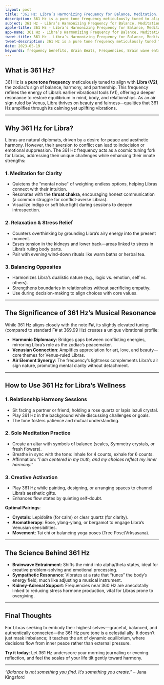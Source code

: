 ```yaml
---
layout: post
title: "361 Hz: Libra’s Harmonizing Frequency for Balance, Meditation, and Inner Peace"
description: 361 Hz is a pure tone frequency meticulously tuned to align with Libra (V2), the zodiac’s sign of balance, harmony, and partnership.
subject: 361 Hz - Libra’s Harmonizing Frequency for Balance, Meditation, and Inner Peace
apple-title: 361 Hz - Libra’s Harmonizing Frequency for Balance, Meditation, and Inner Peace
app-name: 361 Hz - Libra’s Harmonizing Frequency for Balance, Meditation, and Inner Peace
tweet-title: 361 Hz - Libra’s Harmonizing Frequency for Balance, Meditation, and Inner Peace
tweet-description: 361 Hz is a pure tone frequency meticulously tuned to align with Libra (V2), the zodiac’s sign of balance, harmony, and partnership.
date: 2023-05-19
keywords: frequency benefits, Brain Beats, Frequencies, Brain wave entrainment, sound therapy, pure tone, 361 Hz, Libra, Astrology
---    
```



## What is 361 Hz?  
361 Hz is a **pure tone frequency** meticulously tuned to align with **Libra (V2)**, the zodiac’s sign of balance, harmony, and partnership. This frequency refines the energy of Libra’s earlier vibrational tools (V1), offering a deeper resonance to restore equilibrium in mind, body, and relationships. As an air sign ruled by Venus, Libra thrives on beauty and fairness—qualities that 361 Hz amplifies through its calming yet uplifting vibrations.

---

## Why 361 Hz for Libra?  
Libras are natural diplomats, driven by a desire for peace and aesthetic harmony. However, their aversion to conflict can lead to indecision or emotional suppression. The 361 Hz frequency acts as a cosmic tuning fork for Libras, addressing their unique challenges while enhancing their innate strengths:

### **1. Meditation for Clarity**  
- Quietens the "mental noise" of weighing endless options, helping Libras connect with their intuition.  
- Resonates with the **throat chakra**, encouraging honest communication (a common struggle for conflict-averse Libras).  
- Visualize indigo or soft blue light during sessions to deepen introspection.  

### **2. Relaxation & Stress Relief**  
- Counters overthinking by grounding Libra’s airy energy into the present moment.  
- Eases tension in the kidneys and lower back—areas linked to stress in Libra’s ruling body parts.  
- Pair with evening wind-down rituals like warm baths or herbal tea.  

### **3. Balancing Opposites**  
- Harmonizes Libra’s dualistic nature (e.g., logic vs. emotion, self vs. others).  
- Strengthens boundaries in relationships without sacrificing empathy.  
- Use during decision-making to align choices with core values.  

---

## The Significance of 361 Hz’s Musical Resonance  
While 361 Hz aligns closely with the note **F#**, its slightly elevated tuning (compared to standard F# at 369.99 Hz) creates a unique vibrational profile:  
- **Harmonic Diplomacy**: Bridges gaps between conflicting energies, mirroring Libra’s role as the zodiac’s peacemaker.  
- **Venusian Connection**: Amplifies appreciation for art, love, and beauty—core themes for Venus-ruled Libras.  
- **Air Element Synergy**: The frequency’s lightness complements Libra’s air sign nature, promoting mental clarity without detachment.  

---

## How to Use 361 Hz for Libra’s Wellness  

### **1. Relationship Harmony Sessions**  
- Sit facing a partner or friend, holding a rose quartz or lapis lazuli crystal.  
- Play 361 Hz in the background while discussing challenges or goals.  
- The tone fosters patience and mutual understanding.  

### **2. Solo Meditation Practice**  
- Create an altar with symbols of balance (scales, Symmetry crystals, or fresh flowers).  
- Breathe in sync with the tone: Inhale for 4 counts, exhale for 6 counts.  
- Affirmation: *“I am centered in my truth, and my choices reflect my inner harmony.”*  

### **3. Creative Activation**  
- Play 361 Hz while painting, designing, or arranging spaces to channel Libra’s aesthetic gifts.  
- Enhances flow states by quieting self-doubt.  

**Optimal Pairings**:  
- **Crystals**: Lepidolite (for calm) or clear quartz (for clarity).  
- **Aromatherapy**: Rose, ylang-ylang, or bergamot to engage Libra’s Venusian sensibilities.  
- **Movement**: Tai chi or balancing yoga poses (Tree Pose/Vrksasana).  

---

## The Science Behind 361 Hz 
- **Brainwave Entrainment**: Shifts the mind into alpha/theta states, ideal for creative problem-solving and emotional processing.  
- **Sympathetic Resonance**: Vibrates at a rate that “tunes” the body’s energy field, much like adjusting a musical instrument.  
- **Kidney-Adrenal Support**: Frequencies near 360 Hz are anecdotally linked to reducing stress hormone production, vital for Libras prone to overgiving.  

---

## Final Thoughts  
For Libras seeking to embody their highest selves—graceful, balanced, and authentically connected—the 361 Hz pure tone is a celestial ally. It doesn’t just mask imbalance; it teaches the art of dynamic equilibrium, where decisions flow from inner peace rather than external pressure.  

**Try it today**: Let 361 Hz underscore your morning journaling or evening reflection, and feel the scales of your life tilt gently toward harmony.  

---  
*“Balance is not something you find. It’s something you create.”* – Jana Kingsford  